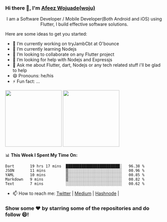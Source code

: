 ### Hi there 👋, I'm [Afeez Wojuade(woju)](https://www.google.com/search?q=Afeez+Wojuade+woju&oq=Afeez+Wojuade+woju)


<p align='center'>I am a Software Developer / Mobile Developer(Both Android and iOS) using Flutter, I build effective software solutions.</p>


Here are some ideas to get you started:

- 🔭 I’m currently working on tryJambCbt at O'bounce
- 🌱 I’m currently learning Nodejs 
- 👯 I’m looking to collaborate on any Flutter project 
- 🤔 I’m looking for help with Nodejs and Expressjs
- 💬 Ask me about Flutter, dart, Nodejs or any tech related stuff i'll be glad to help
- 😄 Pronouns: he/his
- ⚡ Fun fact: ...

<p>
  <img height="180em" src="https://github-readme-stats.vercel.app/api?username=WojuadeAA&show_icons=true&hide_border=true&&count_private=true&include_all_commits=true" />
  <img height="180em" src="https://github-readme-stats.vercel.app/api/top-langs/?username=WojuadeAA&exclude_repo=KNN-Image-Classification&show_icons=true&hide_border=true&layout=compact&langs_count=8"/>
</p>

📊 **This Week I Spent My Time On:**
<!--START_SECTION:waka-->
```text
Dart       19 hrs 17 mins  ████████████████████████░   96.38 % 
JSON       11 mins         ▒░░░░░░░░░░░░░░░░░░░░░░░░   00.96 % 
YAML       10 mins         ▒░░░░░░░░░░░░░░░░░░░░░░░░   00.85 % 
Markdown   9 mins          ▒░░░░░░░░░░░░░░░░░░░░░░░░   00.82 % 
Text       7 mins          ░░░░░░░░░░░░░░░░░░░░░░░░░   00.62 % 
```
<!--END_SECTION:waka-->



- 📫 How to reach me: [Twitter](https://twitter.com/AdebayoWojuade) |  [Medium](https://medium.com/@wojucrown7) | [Hashnode](https://hashnode.com/@Wojuade) |

### Show some ❤️ by starring some of the repositories and do follow 😄!
